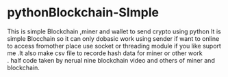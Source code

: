 # pythonBlockchain-SImple
This is simple Blockchain ,miner and wallet to send crypto using python
It is simple Blocchain so it can only dobasic work using sender if want to online to access fromother place use socket  or threading module
if you like suport me
.It also make csv file to recorde hash data for miner or other work  
. half code taken by nerual nine blockchain video and others of miner and blockchain.
